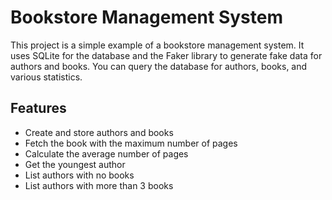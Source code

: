 # Bookstore Management System

This project is a simple example of a bookstore management system.
It uses SQLite for the database and the Faker library to generate fake data 
for authors and books. You can query the database for authors, books, 
and various statistics.

## Features

- Create and store authors and books
- Fetch the book with the maximum number of pages
- Calculate the average number of pages
- Get the youngest author
- List authors with no books
- List authors with more than 3 books

